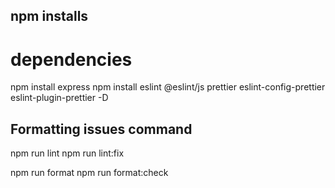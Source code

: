 ## npm installs

# dependencies
npm install express
npm install eslint @eslint/js prettier eslint-config-prettier eslint-plugin-prettier -D

## Formatting issues command

npm run lint
npm run lint:fix

npm run format
npm run format:check